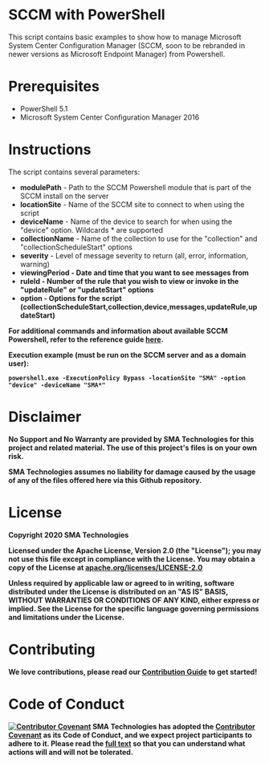 # SCCM with PowerShell
This script contains basic examples to show how to manage Microsoft System Center Configuration Manager (SCCM, soon to be rebranded in newer versions as Microsoft Endpoint Manager) from Powershell.

# Prerequisites
* PowerShell 5.1
* Microsoft System Center Configuration Manager 2016

# Instructions
The script contains several parameters:
* <b>modulePath</b> - Path to the SCCM Powershell module that is part of the SCCM install on the server
* <b>locationSite</b> - Name of the SCCM site to connect to when using the script
* <b>deviceName</b> - Name of the device to search for when using the "device" option.  Wildcards * are supported
* <b>collectionName</b> - Name of the collection to use for the "collection" and "collectionScheduleStart" options
* <b>severity</b> - Level of message severity to return (all, error, information, warning)
* <b>viewingPeriod<b> - Date and time that you want to see messages from
* <b>ruleId</b> - Number of the rule that you wish to view or invoke in the "updateRule" or "updateStart" options
* <b>option</b> - Options for the script (collectionScheduleStart,collection,device,messages,updateRule,updateStart)

For additional commands and information about available SCCM Powershell, refer to the reference guide <a href="https://docs.microsoft.com/en-us/powershell/sccm/overview?view=sccm-ps">here</a>.

Execution example (must be run on the SCCM server and as a domain user): <br>
```
powershell.exe -ExecutionPolicy Bypass -locationSite "SMA" -option "device" -deviceName "SMA*" 
```

# Disclaimer
No Support and No Warranty are provided by SMA Technologies for this project and related material. The use of this project's files is on your own risk.

SMA Technologies assumes no liability for damage caused by the usage of any of the files offered here via this Github repository.

# License
Copyright 2020 SMA Technologies

Licensed under the Apache License, Version 2.0 (the "License");
you may not use this file except in compliance with the License.
You may obtain a copy of the License at [apache.org/licenses/LICENSE-2.0](http://www.apache.org/licenses/LICENSE-2.0)

Unless required by applicable law or agreed to in writing, software
distributed under the License is distributed on an "AS IS" BASIS,
WITHOUT WARRANTIES OR CONDITIONS OF ANY KIND, either express or implied.
See the License for the specific language governing permissions and
limitations under the License.

# Contributing
We love contributions, please read our [Contribution Guide](CONTRIBUTING.md) to get started!

# Code of Conduct
[![Contributor Covenant](https://img.shields.io/badge/Contributor%20Covenant-v2.0%20adopted-ff69b4.svg)](code-of-conduct.md)
SMA Technologies has adopted the [Contributor Covenant](CODE_OF_CONDUCT.md) as its Code of Conduct, and we expect project participants to adhere to it. Please read the [full text](CODE_OF_CONDUCT.md) so that you can understand what actions will and will not be tolerated.
